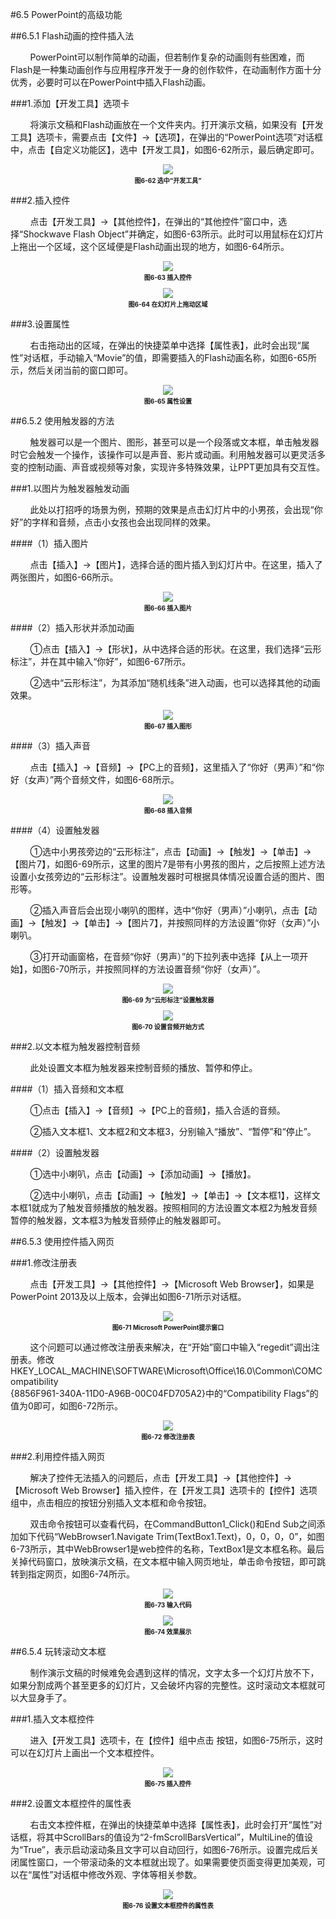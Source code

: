 #6.5 PowerPoint的高级功能

##6.5.1 Flash动画的控件插入法

&nbsp;&nbsp;&nbsp;&nbsp;&nbsp;&nbsp;&nbsp;&nbsp;PowerPoint可以制作简单的动画，但若制作复杂的动画则有些困难，而Flash是一种集动画创作与应用程序开发于一身的创作软件，在动画制作方面十分优秀，必要时可以在PowerPoint中插入Flash动画。

###1.添加【开发工具】选项卡

&nbsp;&nbsp;&nbsp;&nbsp;&nbsp;&nbsp;&nbsp;&nbsp;将演示文稿和Flash动画放在一个文件夹内。打开演示文稿，如果没有【开发工具】选项卡，需要点击【文件】→【选项】，在弹出的“PowerPoint选项”对话框中，点击【自定义功能区】，选中【开发工具】，如图6-62所示，最后确定即可。

<div align="center"><img src="/images/6-62.png"><p style="text-align:center; font-size:10px; margin-top:2px; font-weight:bold">图6-62 选中“开发工具”</p></div> 

###2.插入控件

&nbsp;&nbsp;&nbsp;&nbsp;&nbsp;&nbsp;&nbsp;&nbsp;点击【开发工具】→【其他控件】，在弹出的“其他控件”窗口中，选择“Shockwave Flash Object”并确定，如图6-63所示。此时可以用鼠标在幻灯片上拖出一个区域，这个区域便是Flash动画出现的地方，如图6-64所示。

<div align="center"><img src="/images/6-63.png"><p style="text-align:center; font-size:10px; margin-top:2px; font-weight:bold">图6-63 插入控件</p></div> 

<div align="center"><img src="/images/6-64.png"><p style="text-align:center; font-size:10px; margin-top:2px; font-weight:bold">图6-64 在幻灯片上拖动区域</p></div> 

###3.设置属性

&nbsp;&nbsp;&nbsp;&nbsp;&nbsp;&nbsp;&nbsp;&nbsp;右击拖动出的区域，在弹出的快捷菜单中选择【属性表】，此时会出现“属性”对话框，手动输入“Movie”的值，即需要插入的Flash动画名称，如图6-65所示，然后关闭当前的窗口即可。

<div align="center"><img src="/images/6-65.png"><p style="text-align:center; font-size:10px; margin-top:2px; font-weight:bold">图6-65 属性设置</p></div> 

##6.5.2 使用触发器的方法

&nbsp;&nbsp;&nbsp;&nbsp;&nbsp;&nbsp;&nbsp;&nbsp;触发器可以是一个图片、图形，甚至可以是一个段落或文本框，单击触发器时它会触发一个操作，该操作可以是声音、影片或动画。利用触发器可以更灵活多变的控制动画、声音或视频等对象，实现许多特殊效果，让PPT更加具有交互性。

###1.以图片为触发器触发动画

&nbsp;&nbsp;&nbsp;&nbsp;&nbsp;&nbsp;&nbsp;&nbsp;此处以打招呼的场景为例，预期的效果是点击幻灯片中的小男孩，会出现“你好”的字样和音频，点击小女孩也会出现同样的效果。

####（1）插入图片

&nbsp;&nbsp;&nbsp;&nbsp;&nbsp;&nbsp;&nbsp;&nbsp;点击【插入】→【图片】，选择合适的图片插入到幻灯片中。在这里，插入了两张图片，如图6-66所示。

<div align="center"><img src="/images/6-66.png"><p style="text-align:center; font-size:10px; margin-top:2px; font-weight:bold">图6-66 插入图片</p></div> 

####（2）插入形状并添加动画

&nbsp;&nbsp;&nbsp;&nbsp;&nbsp;&nbsp;&nbsp;&nbsp;①点击【插入】→【形状】，从中选择合适的形状。在这里，我们选择“云形标注”，并在其中输入“你好”，如图6-67所示。

&nbsp;&nbsp;&nbsp;&nbsp;&nbsp;&nbsp;&nbsp;&nbsp;②选中“云形标注”，为其添加“随机线条”进入动画，也可以选择其他的动画效果。

<div align="center"><img src="/images/6-67.png"><p style="text-align:center; font-size:10px; margin-top:2px; font-weight:bold">图6-67 插入图形</p></div> 

####（3）插入声音

&nbsp;&nbsp;&nbsp;&nbsp;&nbsp;&nbsp;&nbsp;&nbsp;点击【插入】→【音频】→【PC上的音频】，这里插入了“你好（男声）”和“你好（女声）”两个音频文件，如图6-68所示。

<div align="center"><img src="/images/6-68.png"><p style="text-align:center; font-size:10px; margin-top:2px; font-weight:bold">图6-68 插入音频</p></div> 

####（4）设置触发器

&nbsp;&nbsp;&nbsp;&nbsp;&nbsp;&nbsp;&nbsp;&nbsp;①选中小男孩旁边的“云形标注”，点击【动画】→【触发】→【单击】→【图片7】，如图6-69所示，这里的图片7是带有小男孩的图片，之后按照上述方法设置小女孩旁边的“云形标注”。设置触发器时可根据具体情况设置合适的图片、图形等。

&nbsp;&nbsp;&nbsp;&nbsp;&nbsp;&nbsp;&nbsp;&nbsp;②插入声音后会出现小喇叭的图样，选中“你好（男声）”小喇叭，点击【动画】→【触发】→【单击】→【图片7】，并按照同样的方法设置“你好（女声）”小喇叭。

&nbsp;&nbsp;&nbsp;&nbsp;&nbsp;&nbsp;&nbsp;&nbsp;③打开动画窗格，在音频“你好（男声）”的下拉列表中选择【从上一项开始】，如图6-70所示，并按照同样的方法设置音频“你好（女声）”。

<div align="center"><img src="/images/6-69.png"><p style="text-align:center; font-size:10px; margin-top:2px; font-weight:bold">图6-69 为“云形标注”设置触发器</p></div> 

<div align="center"><img src="/images/6-70.png"><p style="text-align:center; font-size:10px; margin-top:2px; font-weight:bold">图6-70 设置音频开始方式</p></div>

###2.以文本框为触发器控制音频

&nbsp;&nbsp;&nbsp;&nbsp;&nbsp;&nbsp;&nbsp;&nbsp;此处设置文本框为触发器来控制音频的播放、暂停和停止。

####（1）插入音频和文本框

&nbsp;&nbsp;&nbsp;&nbsp;&nbsp;&nbsp;&nbsp;&nbsp;①点击【插入】→【音频】→【PC上的音频】，插入合适的音频。

&nbsp;&nbsp;&nbsp;&nbsp;&nbsp;&nbsp;&nbsp;&nbsp;②插入文本框1、文本框2和文本框3，分别输入“播放”、“暂停”和“停止”。

####（2）设置触发器

&nbsp;&nbsp;&nbsp;&nbsp;&nbsp;&nbsp;&nbsp;&nbsp;①选中小喇叭，点击【动画】→【添加动画】→【播放】。

&nbsp;&nbsp;&nbsp;&nbsp;&nbsp;&nbsp;&nbsp;&nbsp;②选中小喇叭，点击【动画】→【触发】→【单击】→【文本框1】，这样文本框1就成为了触发音频播放的触发器。按照相同的方法设置文本框2为触发音频暂停的触发器，文本框3为触发音频停止的触发器即可。

##6.5.3 使用控件插入网页

###1.修改注册表

&nbsp;&nbsp;&nbsp;&nbsp;&nbsp;&nbsp;&nbsp;&nbsp;点击【开发工具】→【其他控件】→【Microsoft Web Browser】，如果是PowerPoint 2013及以上版本，会弹出如图6-71所示对话框。

<div align="center"><img src="/images/6-71.png"><p style="text-align:center; font-size:10px; margin-top:2px; font-weight:bold">图6-71 Microsoft PowerPoint提示窗口</p></div> 

&nbsp;&nbsp;&nbsp;&nbsp;&nbsp;&nbsp;&nbsp;&nbsp;这个问题可以通过修改注册表来解决，在“开始”窗口中输入“regedit”调出注册表。修改HKEY_LOCAL_MACHINE\SOFTWARE\Microsoft\Office\16.0\Common\COMCompatibility\
{8856F961-340A-11D0-A96B-00C04FD705A2}中的“Compatibility Flags”的值为0即可，如图6-72所示。

<div align="center"><img src="/images/6-72.png"><p style="text-align:center; font-size:10px; margin-top:2px; font-weight:bold">图6-72 修改注册表</p></div> 

###2.利用控件插入网页

&nbsp;&nbsp;&nbsp;&nbsp;&nbsp;&nbsp;&nbsp;&nbsp;解决了控件无法插入的问题后，点击【开发工具】→【其他控件】→【Microsoft Web Browser】插入控件，在【开发工具】选项卡的【控件】选项组中，点击相应的按钮分别插入文本框和命令按钮。

&nbsp;&nbsp;&nbsp;&nbsp;&nbsp;&nbsp;&nbsp;&nbsp;双击命令按钮可以查看代码，在CommandButton1_Click()和End Sub之间添加如下代码“WebBrowser1.Navigate Trim(TextBox1.Text)，0，0，0，0”，如图6-73所示，其中WebBrowser1是web控件的名称，TextBox1是文本框名称。最后关掉代码窗口，放映演示文稿，在文本框中输入网页地址，单击命令按钮，即可跳转到指定网页，如图6-74所示。

<div align="center"><img src="/images/6-73.png"><p style="text-align:center; font-size:10px; margin-top:2px; font-weight:bold">图6-73 输入代码</p></div> 

<div align="center"><img src="/images/6-74.png"><p style="text-align:center; font-size:10px; margin-top:2px; font-weight:bold">图6-74 效果展示</p></div> 

##6.5.4 玩转滚动文本框

&nbsp;&nbsp;&nbsp;&nbsp;&nbsp;&nbsp;&nbsp;&nbsp;制作演示文稿的时候难免会遇到这样的情况，文字太多一个幻灯片放不下，如果分割成两个甚至更多的幻灯片，又会破坏内容的完整性。这时滚动文本框就可以大显身手了。

###1.插入文本框控件

&nbsp;&nbsp;&nbsp;&nbsp;&nbsp;&nbsp;&nbsp;&nbsp;进入【开发工具】选项卡，在【控件】组中点击 按钮，如图6-75所示，这时可以在幻灯片上画出一个文本框控件。

<div align="center"><img src="/images/6-75.png"><p style="text-align:center; font-size:10px; margin-top:2px; font-weight:bold">图6-75 插入控件</p></div> 

###2.设置文本框控件的属性表

&nbsp;&nbsp;&nbsp;&nbsp;&nbsp;&nbsp;&nbsp;&nbsp;右击文本控件框，在弹出的快捷菜单中选择【属性表】，此时会打开“属性”对话框，将其中ScrollBars的值设为“2-fmScrollBarsVertical”，MultiLine的值设为“True”，表示启动滚动条且文字可以自动回行，如图6-76所示。设置完成后关闭属性窗口，一个带滚动条的文本框就出现了。如果需要使页面变得更加美观，可以在“属性”对话框中修改外观、字体等相关参数。

<div align="center"><img src="/images/6-76.png"><p style="text-align:center; font-size:10px; margin-top:2px; font-weight:bold">图6-76 设置文本框控件的属性表</p></div> 

